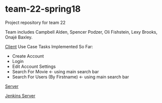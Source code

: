 # team-22-spring18
Project repository for team 22

Team includes Campbell Alden, Spencer Podzer, Oli Fishstein, Lexy Brooks, Onajé Baxley.

[Client](http://ec2-18-216-127-101.us-east-2.compute.amazonaws.com/login)
 Use Case Tasks Implemented So Far:
 * Create Account
 * Login
 * Edit Account Settings
 * Search For Movie                <- using main search bar
 * Search For Users (By Firstname) <- using main search bar

[Server](http://ec2-18-216-146-141.us-east-2.compute.amazonaws.com:3000)

[Jenkins Server](http://ec2-34-218-211-163.us-west-2.compute.amazonaws.com:8080/)
